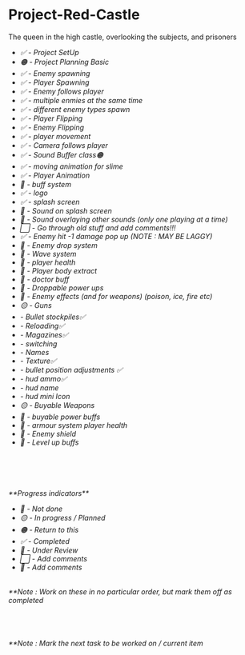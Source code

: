 # Project-Red-Castle
The queen in the high castle, overlooking the subjects, and prisoners

<p>
  <em>
  <ul>
    <li>✅ - Project SetUp</li>
    <li>🟠 - Project Planning Basic</li>
    <li>✅ - Enemy spawning</li>
    <li>✅ - Player Spawning</li>
    <li>✅ - Enemy follows player</li>
    <li>✅ - multiple enmies at the same time</li>
    <li>✅ - different enemy types spawn</li>
    <li>✅ - Player Flipping</li>
    <li>✅ - Enemy Flipping</li>
    <li>✅ - player movement</li>
    <li>✅ - Camera follows player</li>
    <li>✅ - Sound Buffer class🟠</li>
    <li>✅ - moving animation for slime</li>
    <li>✅ - Player Animation</li>
    <li>🔷 - buff system</li>
    <li>✅ - logo</li>
    <li>✅ - splash screen</li>
    <li>🔷 - Sound on splash screen</li>
    <li>🐛 - Sound overlaying other sounds (only one playing at a time)</li>
    <li>⬜ - Go through old stuff and add comments!!!</li>
    <li>✅ - Enemy hit -1 damage pop up (NOTE : MAY BE LAGGY)</li>
    <li>🔴 - Enemy drop system</li>
    <li>🔴 - Wave system</li>
    <li>🔴 - player health</li>
    <li>🔴 - Player body extract</li>
    <li>🔴 - doctor buff</li>
    <li>🔴 - Droppable power ups</li>
    <li>🔴 - Enemy effects (and for weapons) (poison, ice, fire etc)</li>
    <li>🟡 - Guns</li>
        <li>     - Bullet stockpiles✅</li>
        <li>     - Reloading✅</li>
        <li>     - Magazines✅</li>
        <li>     - switching</li>
        <li>     - Names</li>
        <li>     - Texture✅</li>
        <li>     - bullet position adjustments ✅</li>
        <li>     - hud ammo✅</li>
        <li>     - hud name</li>
        <li>     - hud mini Icon</li>
    <li>🟡 - Buyable Weapons</li>
    <li>🔴 - buyable power buffs</li>
    <li>🔴 - armour system player health</li>
    <li>🔴 - Enemy shield</li>
    <li>🔴 - Level up buffs</li>
  </ul>
<br><br><br>
  </em></p>
    <h6><em>**Progress indicators**</em>
     <ul>
       <li>🔴 - Not done</li>
       <li>🟡 - In progress / Planned</li>
       <li>🟠 - Return to this</li>
       <li>✅ - Completed</li>
       <li>🔷 - Under Review</li>
       <li>⬜ - Add comments</li>
       <li>🐛 - Add comments</li>
     </ul>
    </h6>
  </em>
  <em>
  <h6>**Note : Work on these in no particular order, but mark them off as completed</h6><br>
  <h6>**Note : Mark the next task to be worked on / current item</h6>
  </em>